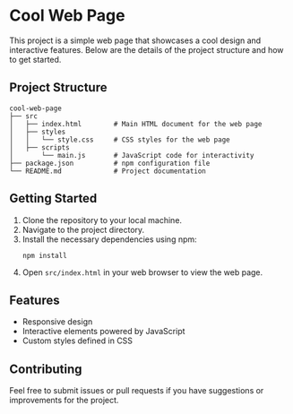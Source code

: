 # Cool Web Page

This project is a simple web page that showcases a cool design and interactive features. Below are the details of the project structure and how to get started.

## Project Structure

```
cool-web-page
├── src
│   ├── index.html        # Main HTML document for the web page
│   ├── styles
│   │   └── style.css     # CSS styles for the web page
│   ├── scripts
│       └── main.js       # JavaScript code for interactivity
├── package.json          # npm configuration file
└── README.md             # Project documentation
```

## Getting Started

1. Clone the repository to your local machine.
2. Navigate to the project directory.
3. Install the necessary dependencies using npm:
   ```
   npm install
   ```
4. Open `src/index.html` in your web browser to view the web page.

## Features

- Responsive design
- Interactive elements powered by JavaScript
- Custom styles defined in CSS

## Contributing

Feel free to submit issues or pull requests if you have suggestions or improvements for the project.